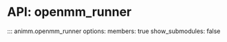 # API: openmm_runner

::: animm.openmm_runner
    options:
      members: true
      show_submodules: false
